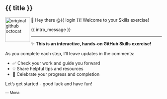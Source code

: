 ## {{ title }}

<img alt="original github octocat" src="https://octodex.github.com/images/original.png" align="left" height="80px" />

👋 Hey there @{{ login }}! Welcome to your Skills exercise!

{{ intro_message }}

---

✨ **This is an interactive, hands-on GitHub Skills exercise!**

As you complete each step, I’ll leave updates in the comments:

- ✅ Check your work and guide you forward
- 💡 Share helpful tips and resources
- 🚀 Celebrate your progress and completion

Let’s get started - good luck and have fun!

<sub>— Mona</sub>